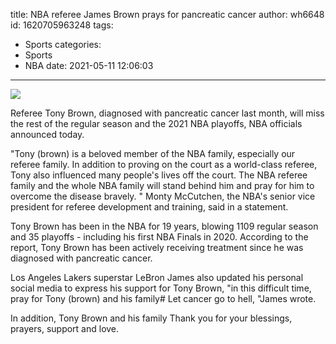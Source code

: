 title: NBA referee James Brown prays for pancreatic cancer
author: wh6648
id: 1620705963248
tags: 
- Sports
categories: 
- Sports
- NBA
date: 2021-05-11 12:06:03
---
![](https://p8.itc.cn/q_70/images01/20210511/0d606cb1b05d44dea421de8e2016d3c3.jpeg)


Referee Tony Brown, diagnosed with pancreatic cancer last month, will miss the rest of the regular season and the 2021 NBA playoffs, NBA officials announced today.

"Tony (brown) is a beloved member of the NBA family, especially our referee family. In addition to proving on the court as a world-class referee, Tony also influenced many people's lives off the court. The NBA referee family and the whole NBA family will stand behind him and pray for him to overcome the disease bravely. " Monty McCutchen, the NBA's senior vice president for referee development and training, said in a statement.

Tony Brown has been in the NBA for 19 years, blowing 1109 regular season and 35 playoffs - including his first NBA Finals in 2020. According to the report, Tony Brown has been actively receiving treatment since he was diagnosed with pancreatic cancer.

Los Angeles Lakers superstar LeBron James also updated his personal social media to express his support for Tony Brown, "in this difficult time, pray for Tony (brown) and his family# Let cancer go to hell, "James wrote.

In addition, Tony Brown and his family Thank you for your blessings, prayers, support and love.

